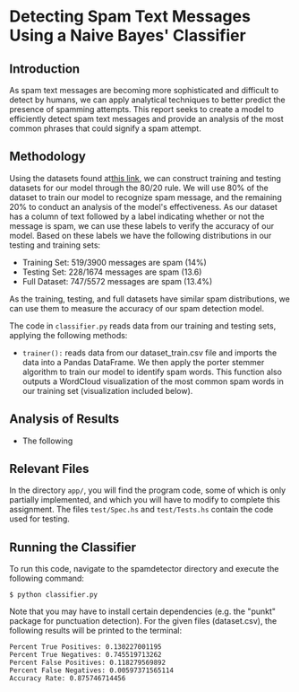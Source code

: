 
Detecting Spam Text Messages Using a Naive Bayes' Classifier
============


Introduction
---------

As spam text messages are becoming more sophisticated and difficult to detect by humans,
we can apply analytical techniques to better predict the presence of spamming attempts. This report seeks to create 
a model to efficiently detect spam text messages and provide an analysis of the most common phrases that could
signify a spam attempt. 

Methodology
----------
Using the datasets found at[this link](http://spamassassin.apache.org/old/publiccorpus/), we can construct training
and testing datasets for our model through the 80/20 rule. We will use 80% of the dataset to train our model to recognize 
spam message, and the remaining 20% to conduct an analysis of the model's effectiveness. As our dataset has a column of 
text followed by a label indicating whether or not the message is spam, we can use these labels to verify the accuracy
of our model. Based on these labels we have the following distributions in our testing and training sets: 

- Training Set: 519/3900 messages are spam (14%)
- Testing Set: 228/1674 messages are spam (13.6)
- Full Dataset: 747/5572 messages are spam (13.4%)

As the training, testing, and full datasets have similar spam distributions, we can use them to measure the accuracy
of our spam detection model.

The code in `classifier.py` reads data from our training and testing sets, applying the following methods: 
 
- `trainer():` reads data from our dataset_train.csv file and imports the data into a Pandas DataFrame. We then apply
the porter stemmer algorithm to train our model to identify spam words. This function also outputs a WordCloud visualization
of the most common spam words in our training set (visualization included below). 


Analysis of Results
-----

-   The following 


Relevant Files
--------------

In the directory `app/`, you will find the program code, some of which is only
partially implemented, and which you will have to modify to complete this
assignment. The files `test/Spec.hs` and `test/Tests.hs` contain the code used for testing.

Running the Classifier
------------

To run this code, navigate to the spamdetector directory and execute the following command:

``` {.sh}
$ python classifier.py
```
Note that you may have to install certain dependencies (e.g. the "punkt" package for punctuation detection). For the given files (dataset.csv), the following results will be printed to the terminal: 
``` {.sh}
Percent True Positives: 0.130227001195
Percent True Negatives: 0.745519713262
Percent False Positives: 0.118279569892
Percent False Negatives: 0.00597371565114
Accuracy Rate: 0.875746714456

```


